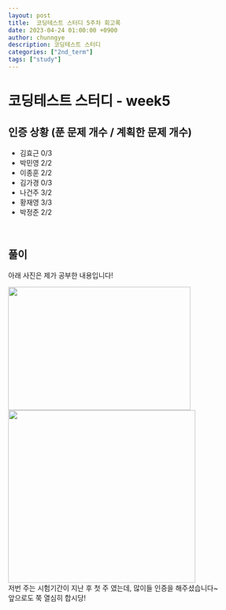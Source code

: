 ```yaml
---
layout: post
title:  코딩테스트 스터디 5주차 회고록
date: 2023-04-24 01:00:00 +0900
author: chunngye
description: 코딩테스트 스터디
categories: ["2nd_term"]
tags: ["study"]
---
```


# 코딩테스트 스터디 - week5


## 인증 상황 (푼 문제 개수 / 계획한 문제 개수)
- 김효근 0/3
- 박민영 2/2
- 이종훈 2/2
- 김가경 0/3
- 나건주 3/2
- 황재영 3/3
- 박정준 2/2

<br>

## 풀이 
아래 사진은 제가 공부한 내용입니다!
<br>

<img src="https://user-images.githubusercontent.com/102454078/234277461-ca126349-a659-4a82-83a6-e1e649446852.png" width="370" height="250">

<img src="https://user-images.githubusercontent.com/102454078/234277464-5070ac0e-6ebe-4710-b42b-5b697d832cb1.png" width="380" height="350">

<br>
저번 주는 시험기간이 지난 후 첫 주 였는데, 많이들 인증을 해주셨습니다~<br>
앞으로도 쭉 열심히 합시당!
